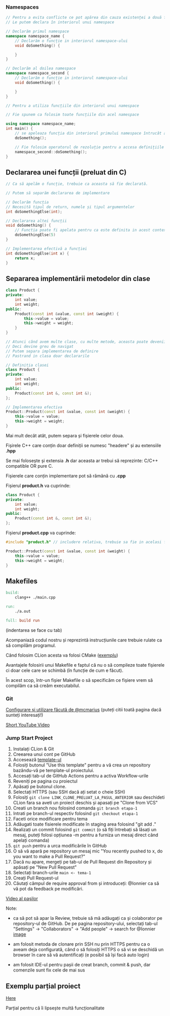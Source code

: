 ### Namespaces

```c++
// Pentru a evita conflicte ce pot apărea din cauza existenței a două funcții cu același nume și argumente
// Le putem declara în interiorul unui namespace

// Declarăm primul namespace
namespace namespace_name {
    // Declarăm o funcție in interiorul namespace-ului
    void doSomething() {

    }
}

// Declarăm al doilea namespace
namespace namespace_second {
    // Declarăm o funcție in interiorul namespace-ului
    void doSomething() {

    }
}

// Pentru a utiliza funcțiile din interiorul unui namespace

// Fie spunem ca folosim toate funcțiile din acel namespace

using namespace namespace_name;
int main() {
    // se apeleaza funcția din interiorul primului namespace întrucât asta am declarat
    doSomething();

    // Fie folosim operatorul de rezoluție pentru a accesa definițiile din interiorul namespace-ului
    namespace_second::doSomething();
}
```

## Declararea unei funcții (preluat din C)

```c++
// Ca să apelăm o funcție, trebuie ca aceasta să fie declarată.

// Putem să separăm declararea de implementare

// Declarăm funcția
// Necesită tipul de return, numele și tipul argumentelor
int doSomethingElse(int);

// Declararea altei funcții
void doSomething() {
    // Functia poate fi apelata pentru ca este definita in acest context
    doSomethingElse(5)
}

// Implementarea efectivă a funcției
int doSomethingElse(int x) {
    return x;
}

```



## Separarea implementării metodelor din clase

```c++
class Product {
private:
    int value;
    int weight;
public:
    Product(const int &value, const int &weight) {
        this->value = value;
        this->weight = weight;
    }
}

// Atunci când avem multe clase, cu multe metode, aceasta poate devenii destul de mare
// Deci devine greu de navigat
// Putem separa implementarea de definire
// Pastrand in clasa doar declararile
```

```c++
// Definitia clasei
class Product {
private:
    int value;
    int weight;
public:
    Product(const int &, const int &);
};

// Implementarea efectiva
Product::Product(const int &value, const int &weight) {
    this->value = value;
    this->weight = weight;
}
```

Mai mult decât atât, putem separa și fișierele celor doua.

Fișirele C++ care conțin doar definiții se numesc "headere" și au extensiile **.hpp**

Se mai folosește și extensia **.h** dar aceasta ar trebui să reprezinte: C/C++ compatible OR pure C.

Fișierele care conțin implementare pot să rămână cu **.cpp**

Fișierul **product.h** va cuprinde:

```c++
class Product {
private:
    int value;
    int weight;
public:
    Product(const int &, const int &);
};
```

Fișierul **product.cpp** va cuprinde:

```c++
#include "product.h" // includere relativa, trebuie sa fie in acelasi folder

Product::Product(const int &value, const int &weight) {
    this->value = value;
    this->weight = weight;
}
```

## Makefiles

```makefile
build:
	clang++ ./main.cpp

run:
	./a.out

full: build run
``` 
(indentarea se face cu tab)

Acompaniază codul nostru și reprezintă instrucțiunile care trebuie rulate ca să compilăm programul.

Când folosim CLion acesta va folosi CMake ([exemplu](/labs/L02/example/CMakeLists.txt))

Avantajele folosirii unui Makefile e faptul că nu o să compileze toate fișierele ci doar cele care se schimbă (în funcție de cum e făcut).

În acest scop, într-un fișier Makefile o să specificăm ce fișiere vrem să compilăm ca să creăm executabilul.

### Git

[Configurare și utilizare făcută de @mcmarius](https://github.com/mcmarius/poo/tree/master/env#configurarea-%C8%99i-utilizarea-programului-git) (puteți citii toată pagina dacă sunteți interesați!)

[Short YouTube Video](https://www.youtube.com/watch?v=HkdAHXoRtos)

### Jump Start Project

1. Instalați CLion & Git
2. Creearea unui cont pe GitHub
3. Accesează [template-ul](https://github.com/Ionnier/oop-template)
4. Folosiți butonul "Use this template" pentru a vă crea un repository bazându-vă pe template-ul proiectului.
5. Accesați tab-ul de GitHub Actions pentru a activa Workflow-urile
6. Reveniți pe pagina cu proiectul
7. Apăsați pe butonul clone.
8. Selectați HTTPS (sau SSH dacă ați setat o cheie SSH)
9. Folosiți `git clone LINK_CLONE_PRELUAT_LA_PASUL_ANTERIOR` sau deschideti CLion fara sa aveti un proiect deschis și apasați pe "Clone from VCS"
10. Creati un branch nou folosind comanda `git branch etapa-1`
11. Intrati pe branch-ul respectiv folosind `git checkout etapa-1`
12. Faceti orice modificare pentru tema
13. Adăugati toate fisierele modificate în staging area folosind "git add ."
14. Realizați un commit folosind `git commit` (o să fiți întrebați să lăsați un mesaj, puteți folosi opțiunea -m pentru a furniza un mesaj direct când apelați comanda)
15. `git push` pentru a urca modificările în GitHub
16. O să vă apară pe repository un mesaj mic "You recently pushed to x, do you want to make a Pull Request?"
17. Dacă nu apare, mergeți pe tab-ul de Pull Request din Repository și apăsați pe "New Pull Request"
18. Selectați branch-urile `main <- tema-1`
19. Creați Pull Request-ul
20. Căutați câmpul de require approval from și introduceți: @Ionnier ca să vă pot da feedback pe modificări.

[Video al pașilor](https://unibucro0-my.sharepoint.com/:v:/g/personal/dragos_bahrim_s_unibuc_ro/EYCgC6ZD2ZhMiHXRGK8BbKcBP0cfHUwCiuBoSQ29wmVWyg?e=6gxeeF)

Note:

* ca să pot să apar la Review, trebuie să mă adăugați ca și colaborator pe repository-ul de GitHub. De pe pagina repository-ului, selectați tab-ul "Settings" -> "Collaborators" -> "Add people" -> search for @Ionnier [image](https://unibucro0-my.sharepoint.com/:i:/g/personal/dragos_bahrim_s_unibuc_ro/EX4VVllO0sVGufWCFlFl6gwBHAC_HvwP5BGwbhpgv560fQ?e=Nsfrpm)

* am folosit metoda de clonare prin SSH nu prin HTTPS pentru ca o aveam deja configurată, când o să folosiți HTTPS o să vi se deschidă un browser în care să vă autentificați (e posibil să își facă auto login)
* am folosit IDE-ul pentru pașii de creat branch, commit & push, dar comenzile sunt fix cele de mai sus 

## Exemplu parțial proiect

[Here](https://github.com/Ionnier/oop-template-t1)

Parțial pentru că îi lipsește multă funcționalitate
